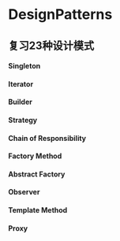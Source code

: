 # DesignPatterns
## 复习23种设计模式

#### Singleton
#### Iterator
#### Builder
#### Strategy
#### Chain of Responsibility
#### Factory Method
#### Abstract Factory
#### Observer
#### Template Method
#### Proxy

